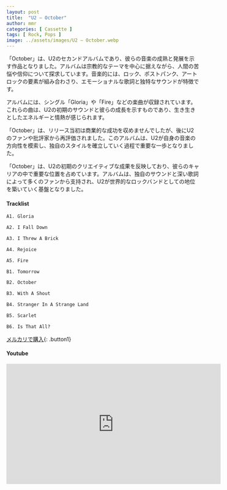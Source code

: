 ```yaml
---
layout: post
title:  "U2 – October"
author: mmr
categories: [ Cassette ]
tags: [ Rock, Pops ]
image: ../assets/images/U2 – October.webp
---
```


「October」は、U2のセカンドアルバムであり、彼らの音楽の成熟と発展を示す作品となりました。アルバムは宗教的なテーマを中心に据えながら、人間の苦悩や信仰について探求しています。音楽的には、ロック、ポストパンク、アートロックの要素が組み合わさり、エモーショナルな歌詞と独特なサウンドが特徴です。

アルバムには、シングル「Gloria」や「Fire」などの楽曲が収録されています。これらの曲は、U2の初期のサウンドと彼らの成長を示すものであり、生き生きとしたエネルギーと情熱が感じられます。

「October」は、リリース当初は商業的な成功を収めませんでしたが、後にU2のファンや批評家から再評価されました。このアルバムは、U2が自身の音楽の方向性を模索し、独自のスタイルを確立していく過程で重要な一歩となりました。

「October」は、U2の初期のクリエイティブな成果を反映しており、彼らのキャリアの中で重要な位置を占めています。アルバムは、独自のサウンドと深い歌詞によって多くのファンから支持され、U2が世界的なロックバンドとしての地位を築いていく基盤となりました。


#### Tracklist
```md
A1. Gloria

A2. I Fall Down

A3. I Threw A Brick

A4. Rejoice

A5. Fire

B1. Tomorrow

B2. October

B3. With A Shout

B4. Stranger In A Strange Land

B5. Scarlet

B6. Is That All?
```

[メルカリで購入](https://jp.mercari.com/item/m61841415803?afid=6142608987){: .button1}

#### Youtube
<iframe width="560" height="315" src="https://www.youtube.com/embed/kqdJ6CsXt4Y?si=drSdKF4dlypnwz7j" title="YouTube video player" frameborder="0" allow="accelerometer; autoplay; clipboard-write; encrypted-media; gyroscope; picture-in-picture; web-share" referrerpolicy="strict-origin-when-cross-origin" allowfullscreen></iframe>